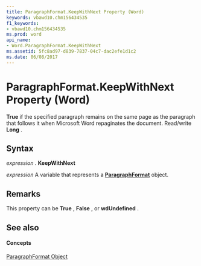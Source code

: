 ```yaml
---
title: ParagraphFormat.KeepWithNext Property (Word)
keywords: vbawd10.chm156434535
f1_keywords:
- vbawd10.chm156434535
ms.prod: word
api_name:
- Word.ParagraphFormat.KeepWithNext
ms.assetid: 5fc8ad97-d839-7837-04c7-dac2efe1d1c2
ms.date: 06/08/2017
---
```



# ParagraphFormat.KeepWithNext Property (Word)

 **True** if the specified paragraph remains on the same page as the paragraph that follows it when Microsoft Word repaginates the document. Read/write **Long** .


## Syntax

 _expression_ . **KeepWithNext**

 _expression_ A variable that represents a **[ParagraphFormat](paragraphformat-object-word.md)** object.


## Remarks

This property can be  **True** , **False** , or **wdUndefined** .


## See also


#### Concepts


[ParagraphFormat Object](paragraphformat-object-word.md)

